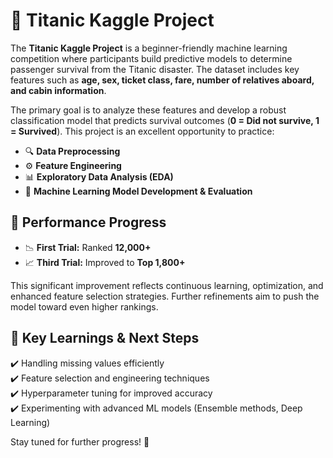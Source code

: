 # 🚢 Titanic Kaggle Project  

The **Titanic Kaggle Project** is a beginner-friendly machine learning competition where participants build predictive models to determine passenger survival from the Titanic disaster. The dataset includes key features such as **age, sex, ticket class, fare, number of relatives aboard, and cabin information**.  

The primary goal is to analyze these features and develop a robust classification model that predicts survival outcomes (**0 = Did not survive, 1 = Survived**). This project is an excellent opportunity to practice:  
- 🔍 **Data Preprocessing**  
- ⚙️ **Feature Engineering**  
- 📊 **Exploratory Data Analysis (EDA)**  
- 🤖 **Machine Learning Model Development & Evaluation**  

## 🚀 Performance Progress  
- 📉 **First Trial:** Ranked **12,000+**  
- 📈 **Third Trial:** Improved to **Top 1,800+**  

This significant improvement reflects continuous learning, optimization, and enhanced feature selection strategies. Further refinements aim to push the model toward even higher rankings.  

## 📌 Key Learnings & Next Steps  
✔️ Handling missing values efficiently  
✔️ Feature selection and engineering techniques  
✔️ Hyperparameter tuning for improved accuracy  
✔️ Experimenting with advanced ML models (Ensemble methods, Deep Learning)  

Stay tuned for further progress! 🚀  
